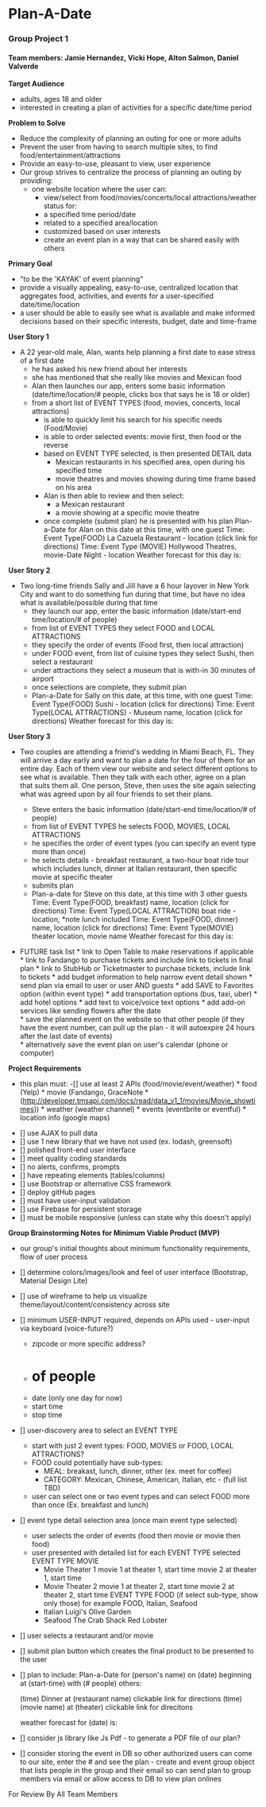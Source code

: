# Plan-A-Date 

### Group Project 1
#### Team members: Jamie Hernandez, Vicki Hope, Alton Salmon, Daniel Valverde

**Target Audience**
* adults, ages 18 and older
* interested in creating a plan of activities for a specific date/time period

**Problem to Solve**
* Reduce the complexity of planning an outing for one or more adults
* Prevent the user from having to search multiple sites, to find food/entertainment/attractions
* Provide an easy-to-use, pleasant to view, user experience 
* Our group strives to centralize the process of planning an outing by providing:
    * one website location where the user can:
        * view/select from food/movies/concerts/local attractions/weather status for:
        * a specified time period/date
        * related to a specified area/location
        * customized based on user interests
        * create an event plan in a way that can be shared easily with others

**Primary Goal**
* "to be the 'KAYAK' of event planning"
* provide a visually appealing, easy-to-use, centralized location that aggregates food, activities, and events for a user-specified date/time/location
* a user should be able to easily see what is available and make informed decisions based on their specific interests, budget, date and time-frame

**User Story 1**
* A 22 year-old male, Alan, wants help planning a first date to ease stress of a first date
    * he has asked his new friend about her interests
    * she has mentioned that she really like movies and Mexican food
    * Alan then launches our app, enters some basic information (date/time/location/# people,   clicks box that says he is 18 or older)
    * from a short list of EVENT TYPES (food, movies, concerts, local attractions)
        * is able to quickly limit his search for his specific needs (Food/Movie) 
        * is able to order selected events: movie first, then food or the reverse
        * based on EVENT TYPE selected, is then presented DETAIL data
            * Mexican restaurants in his specified area, open during his specified time
            * movie theatres and movies showing during time frame based on his area
        * Alan is then able to review and then select:
            * a Mexican restaurant
            * a movie showing at a specific movie theatre
        * once complete (submit plan) he is presented with his plan
        Plan-a-Date for Alan on this date at this time, with one guest
            Time: Event Type(FOOD) La Cazuela Restaurant - location (click link for directions)
            Time: Event Type (MOVIE) Hollywood Theatres, movie-Date Night - location 
            Weather forecast for this day is: 
           
**User Story 2**
* Two long-time friends Sally and Jill have a 6 hour layover in New York City and want to do something fun during that time, but have no idea what is available/possible during that time
    * they launch our app, enter the basic information (date/start-end time/location/# of people)
    * from list of EVENT TYPES they select FOOD and LOCAL ATTRACTIONS
    * they specify the order of events (Food first, then local attraction)
    * under FOOD event, from list of cuisine types they select Sushi, then select a restaurant
    * under attractions they select a museum that is with-in 30 minutes of airport
    * once selections are complete, they submit plan
    * Plan-a-Date for Sally on this date, at this time, with one guest
        Time: Event Type(FOOD) Sushi - location (click for directions)
        Time: Event Type(LOCAL ATTRACTIONS) - Museum name, location (click for directions)
        Weather forecast for this day is:

**User Story 3**
* Two couples are attending a friend's wedding in Miami Beach, FL. They will arrive a day early and want to plan a date for the four of them for an entire day. Each of them view our website and select different options to see what is available. Then they talk with each other, agree on a plan that suits them all. One person, Steve, then uses the site again selecting what was agreed upon by all four friends to set their plans.

    * Steve enters the basic information (date/start-end time/location/# of people)
    * from list of EVENT TYPES he selects FOOD, MOVIES, LOCAL ATTRACTIONS
    * he specifies the order of event types (you can specify an event type more than once)
    * he selects details - breakfast restaurant, a two-hour boat ride tour which includes lunch, dinner at Italian restaurant, then specific movie at specific theater
    * submits plan
    * Plan-a-date for Steve on this date, at this time with 3 other guests
        Time: Event Type(FOOD, breakfast) name, location (click for directions)
        Time: Event Type(LOCAL ATTRACTION) boat ride - location, *note lunch included
        Time: Event Type(FOOD, dinner) name, location (click for directions)
        Time: Event Type(MOVIE) theater location, movie name
        Weather forecast for this day is: 
        
 * FUTURE task list
                * link to Open Table to make reservations if applicable
                * link to Fandango to purchase tickets and include link to tickets in final plan
                * link to StubHub or Ticketmaster to purchase tickets, include link to tickets
                * add budget information to help narrow event detail shown
                * send plan via email to user or user AND guests
                * add SAVE to Favorites option (within event type)
                * add transportation options (bus, taxi, uber)
                * add hotel options
                * add text to voice/voice text options
                * add add-on services like sending flowers after the date  
                * save the planned event on the website so that other people (if they have the 
                    event number, can pull up the plan - it will autoexpire 24 hours after the last date of events)  
                * alternatively save the event plan on user's calendar (phone or computer)

**Project Requirements**
* this plan must:
-[] use at least 2 APIs (food/movie/event/weather)
        * food (Yelp)
        * movie (Fandango, GraceNote *      (http://developer.tmsapi.com/docs/read/data_v1_1/movies/Movie_showtimes))
        * weather (weather channel)
        * events (eventbrite or eventful)
        * location info (google maps)
- [] use AJAX to pull data
- [] use 1 new library that we have not used (ex. lodash, greensoft)
- [] polished front-end user interface
- [] meet quality coding standards
- [] no alerts, confirms, prompts
- [] have repeating elements (tables/columns)
- [] use Bootstrap or alternative CSS framework
- [] deploy gitHub pages
- [] must have user-input validation
- [] use Firebase for persistent storage
- [] must be mobile responsive (unless can state why this doesn't apply)

**Group Brainstorming Notes for Minimum Viable Product (MVP)**
* our group's initial thoughts about minimum functionality requirements, flow of user process

- [] determine colors/images/look and feel of user interface (Bootstrap, Material Design Lite)
- [] use of wireframe to help us visualize theme/layout/content/consistency across site
- [] minimum USER-INPUT required, depends on APIs used - user-input via keyboard (voice-future?)
    - zipcode or more specific address?
    - # of people 
    - date (only one day for now)
    - start time
    - stop time
- [] user-discovery area to select an EVENT TYPE
    - start with just 2 event types: FOOD, MOVIES or FOOD, LOCAL ATTRACTIONS?
    - FOOD could potentially have sub-types:
        - MEAL: breakast, lunch, dinner, other (ex. meet for coffee)
        - CATEGORY: Mexican, Chinese, American, Italian, etc - (full list TBD)
    - user can select one or two event types and can select FOOD more than once (Ex. breakfast and lunch) 
- [] event type detail selection area (once main event type selected)
    - user selects the order of events (food then movie or movie then food)
    - user presented with detailed list for each EVENT TYPE selected
    EVENT TYPE MOVIE
        - Movie Theater 1
            movie 1 at theater 1, start time
            movie 2 at theater 1, start time
        - Movie Theater 2
            movie 1 at theater 2, start time
            movie 2 at theater 2, start time
    EVENT TYPE FOOD (if select sub-type, show only those) for example FOOD, Italian, Seafood
        - Italian
            Luigi's
            Olive Garden
        - Seafood
            The Crab Shack
            Red Lobster

- [] user selects a restaurant and/or movie
- [] submit plan button which creates the final product to be presented to the user
- [] plan to include: 
     Plan-a-Date for (person's name) on (date) beginning at (start-time) with (# people) others:

    (time) Dinner at (restaurant name) clickable link for directions
    (time) (movie name) at (theater) clickable link for direcitons

    weather forecast for (date) is: 
- [] consider js library like Js Pdf - to generate a PDF file of our plan?
- [] consider storing the event in DB so other authorized users can come to our site, enter the # and see the plan - create and event group object that lists people in the group and their email so can send plan to group members via email or allow access to DB to view plan onlines

For Review By All Team Members




    

